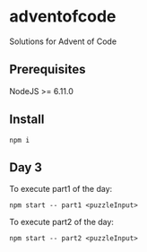 # adventofcode
Solutions for Advent of Code

## Prerequisites

NodeJS >= 6.11.0

## Install

```
npm i
```

## Day 3

To execute part1 of the day:

```
npm start -- part1 <puzzleInput>
```

To execute part2 of the day:

```
npm start -- part2 <puzzleInput>
```
